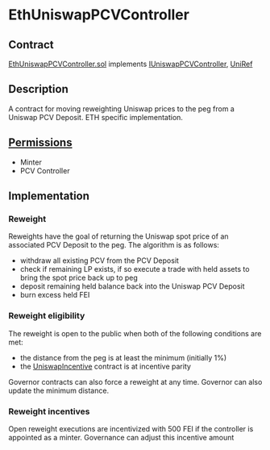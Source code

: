# EthUniswapPCVController

## Contract

[EthUniswapPCVController.sol](https://github.com/fei-protocol/fei-protocol-core/blob/master/contracts/pcv/EthUniswapPCVController.sol) implements [IUniswapPCVController](https://github.com/fei-protocol/fei-protocol-core/wiki/IUniswapPCVController), [UniRef](https://github.com/fei-protocol/fei-protocol-core/wiki/UniRef)

## Description

A contract for moving reweighting Uniswap prices to the peg from a Uniswap PCV Deposit. ETH specific implementation.

## [Permissions](https://github.com/fei-protocol/fei-protocol-core/wiki/Permissions)

* Minter
* PCV Controller

## Implementation

### Reweight

Reweights have the goal of returning the Uniswap spot price of an associated PCV Deposit to the peg. The algorithm is as follows:

* withdraw all existing PCV from the PCV Deposit
* check if remaining LP exists, if so execute a trade with held assets to bring the spot price back up to peg
* deposit remaining held balance back into the Uniswap PCV Deposit
* burn excess held FEI

### Reweight eligibility

The reweight is open to the public when both of the following conditions are met:

* the distance from the peg is at least the minimum \(initially 1%\)
* the [UniswapIncentive](https://github.com/fei-protocol/fei-protocol-core/wiki/UniswapIncentive) contract is at incentive parity

Governor contracts can also force a reweight at any time. Governor can also update the minimum distance.

### Reweight incentives

Open reweight executions are incentivized with 500 FEI if the controller is appointed as a minter. Governance can adjust this incentive amount


